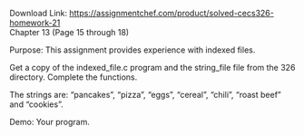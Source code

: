 Download Link: https://assignmentchef.com/product/solved-cecs326-homework-21
<br>
Chapter 13 (Page 15 through 18)

Purpose: This assignment provides experience with indexed files.

Get a copy of the indexed_file.c program and the string_file file from the 326 directory. Complete the functions.

The strings are: “pancakes”, “pizza”, “eggs”, “cereal”, “chili”, “roast beef” and “cookies”.

Demo: Your program.